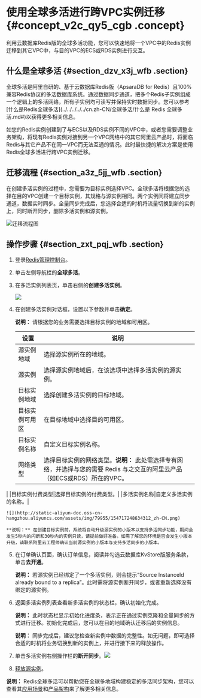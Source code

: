# 使用全球多活进行跨VPC实例迁移 {#concept_v2c_qy5_cgb .concept}

利用云数据库Redis版的全球多活功能，您可以快速地将一个VPC中的Redis实例迁移到其它VPC中，与目的VPC的ECS或RDS实例进行交互。

## 什么是全球多活 {#section_dzv_x3j_wfb .section}

全球多活是阿里自研的、基于云数据库Redis版（ApsaraDB for Redis）且100%兼容Redis协议的多活数据库系统。通过数据同步通道，把多个Redis子实例组成一个逻辑上的多活网络，所有子实例均可读写并保持实时数据同步。您可以参考[什么是Redis全球多活](../../../../../cn.zh-CN/全球多活/什么是 Redis 全球多活.md#)以获得更多相关信息。

如您的Redis实例创建到了与ECS以及RDS实例不同的VPC中，或者您需要调整业务架构，将现有Redis实例对接到另一个VPC网络中的其它阿里云产品时，将面临Redis与其它产品不在同一VPC而无法互通的情况。此时最快捷的解决方案是使用Redis全球多活进行跨VPC实例迁移。

## 迁移流程 {#section_a3z_5jj_wfb .section}

在创建多活实例的过程中，您需要为目标实例选择VPC。全球多活将根据您的选择在目的VPC创建一个目标实例，其规格与源实例相同。两个实例间将建立同步通道，数据实时同步。全量同步完成后，您选择合适的时机将流量切换到新的实例上，同时断开同步，删除多活实例和源实例。

 ![](images/34303_zh-CN.png "迁移流程图") 

## 操作步骤 {#section_zxt_pqj_wfb .section}

1.  登录[Redis管理控制台](https://kvstore.console.aliyun.com/)。
2.  单击左侧导航栏的**全球多活**。
3.  在多活实例列表页，单击右侧的**创建多活实例**。

    ![](http://static-aliyun-doc.oss-cn-hangzhou.aliyuncs.com/assets/img/64697/154717248632710_zh-CN.png)

4.  在创建多活实例对话框，设置以下参数并单击**确定**。

    **说明：** 请根据您的业务需要选择目标实例的地域和可用区。

    |设置|说明|
    |--|--|
    |源实例地域|选择源实例所在的地域。|
    |源实例|选择源实例地域后，在该选项中选择多活实例的源实例。|
    |目标实例地域|选择创建多活实例的目标地域。|
    |目标实例可用区|在目标地域中选择目的可用区。|
    |目标实例名称|自定义目标实例名称。|
    |网络类型|选择目标实例的网络类型。**说明：** 此处需选择专有网络，并选择与您的需要 Redis 与之交互的阿里云产品（如ECS或RDS）所在的VPC。

|
    |目标实例付费类型|选择目标实例的付费类型。|
    |多活实例名称|自定义多活实例的名称。|

    ![](http://static-aliyun-doc.oss-cn-hangzhou.aliyuncs.com/assets/img/79955/154717248634312_zh-CN.png)

    **说明：** 在创建目标实例前，系统将自动升级源实例的小版本以支持多活同步功能，期间会发生5秒内的闪断和30秒内的实例只读，请提前做好准备。如需了解您的环境是否会发生小版本升级，请联系阿里云工程师确认当前源实例的小版本与支持多活同步的小版本。

5.  在订单确认页面，确认订单信息，阅读并勾选云数据库KvStore版服务条款，单击**去开通**。

    **说明：** 若源实例已经绑定了一个多活实例，则会提示“Source InstanceId already bound to a replica”。此时需将源实例断开同步，或者重新选择没有绑定的源实例。

6.  返回多活实例列表查看新多活实例的状态栏，确认初始化完成。

    **说明：** 此时状态栏显示初始化进度条，表示正在通过实例克隆和全量同步的方式进行迁移。初始化完成后，您可以在目的地域确认迁移后的实例信息。

    **说明：** 同步完成后，建议您检查新实例中数据的完整性。如无问题，即可选择合适的时机将业务切换到新的实例上，并进行接下来的释放操作。

7.  单击多活实例右侧操作栏的**断开同步**。![](http://static-aliyun-doc.oss-cn-hangzhou.aliyuncs.com/assets/img/64697/154717248632709_zh-CN.png)
8.  [释放源实例](cn.zh-CN/用户指南/管理实例/释放实例.md#)。

**说明：** Redis全球多活可以帮助您在全球多地域构建稳定的多活同步架构，您可以查看其[应用场景](../../../../../cn.zh-CN/全球多活/应用场景.md#)和[产品架构](../../../../../cn.zh-CN/全球多活/产品架构.md#)来了解更多相关信息。

